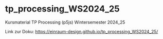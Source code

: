 # tp_processing_WS2024_25
Kursmaterial TP Processing (p5js) Wintersemester 2024_25

Link zur Doku: https://einraum-design.github.io/tp_processing_WS2024_25/
